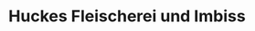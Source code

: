 ---
title: "Huckes Fleischerei und Imbiss"
url: /nordhausen/huckes-fleischerei-und-imbiss/
shop: Metzgerei
---